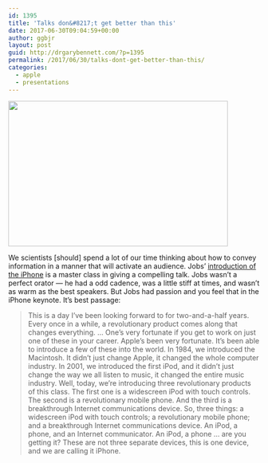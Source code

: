 ```yaml
---
id: 1395
title: 'Talks don&#8217;t get better than this'
date: 2017-06-30T09:04:59+00:00
author: ggbjr
layout: post
guid: http://drgarybennett.com/?p=1395
permalink: /2017/06/30/talks-dont-get-better-than-this/
categories:
  - apple
  - presentations
---
```

<img src="http://everystockphoto.s3.amazonaws.com/apple_stevejobs_iphone_1096352_o.jpg" width="440" height="292" class="alignnone size-large" />

We scientists [should] spend a lot of our time thinking about how to convey information in a manner that will activate an audience. Jobs&#8217; [introduction of the iPhone](https://www.youtube.com/watch?v=vN4U5FqrOdQ) is a master class in giving a compelling talk. Jobs wasn&#8217;t a perfect orator &#8212; he had a odd cadence, was a little stiff at times, and wasn&#8217;t as warm as the best speakers. But Jobs had passion and you feel that in the iPhone keynote. It&#8217;s best passage:

> This is a day I’ve been looking forward to for two-and-a-half years. Every once in a while, a revolutionary product comes along that changes everything. … One’s very fortunate if you get to work on just one of these in your career. Apple’s been very fortunate. It’s been able to introduce a few of these into the world. In 1984, we introduced the Macintosh. It didn’t just change Apple, it changed the whole computer industry. In 2001, we introduced the first iPod, and it didn’t just change the way we all listen to music, it changed the entire music industry. Well, today, we’re introducing three revolutionary products of this class. The first one is a widescreen iPod with touch controls. The second is a revolutionary mobile phone. And the third is a breakthrough Internet communications device. So, three things: a widescreen iPod with touch controls; a revolutionary mobile phone; and a breakthrough Internet communications device. An iPod, a phone, and an Internet communicator. An iPod, a phone … are you getting it? These are not three separate devices, this is one device, and we are calling it iPhone.
